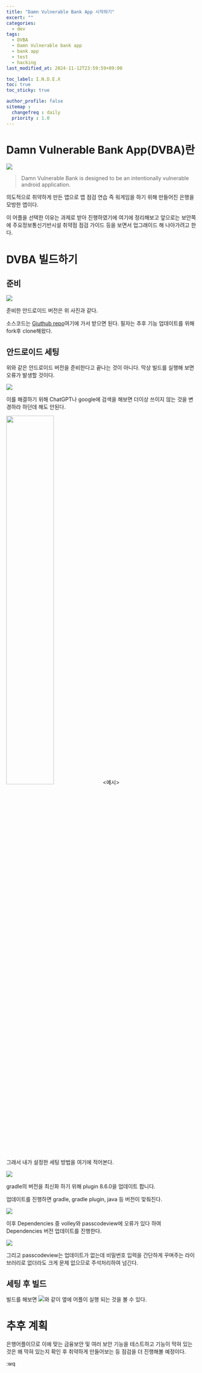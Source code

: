 ```yaml
---
title: "Damn Vulnerable Bank App 시작하기"
excert: ""
categories:
  - dev
tags:
  - DVBA
  - Damn Vulnerable bank app
  - bank app
  - test
  - hacking
last_modified_at: 2024-11-12T23:59:59+09:00

toc_label: I.N.D.E.X
toc: true
toc_sticky: true

author_profile: false
sitemap :
  changefreq : daily
  priority : 1.0
---
```


# Damn Vulnerable Bank App(DVBA)란

<img src="/assets/images/DVBA/DVBA_repo_readme.png"/>

> Damn Vulnerable Bank is designed to be an intentionally vulnerable android application.

의도적으로 취약하게 만든 앱으로 앱 점검 연습 즉 워게임을 하기 위해 만들어진 은행을 모방한 앱이다.

이 어플을 선택한 이유는 과제로 받아 진행하였기에 여기에 정리해보고 앞으로는 보안쪽에 주요정보통신기반시설 취약점 점검 가이드 등을 보면서 업그래이드 해 나아가려고 한다.

# DVBA 빌드하기

## 준비

<img src="/assets/images/DVBA/android_studio_version.png"/>

준비한 안드로이드 버전은 위 사진과 같다.

소스코드는 [Giuthub repo](https://github.com/rewanthtammana/Damn-Vulnerable-Bank.git)여기에 가서 받으면 된다. 필자는 추후 기능 업데이트를 위해 fork후 clone해왔다.

## 안드로이드 세팅

위와 같은 안드로이드 버전을 준비한다고 끝나는 것이 아니다. 막상 빌드를 실행해 보면 오류가 발생할 것이다.

<img src="/assets/images/DVBA/frist_build.png"/>

이를 해결하기 위해 ChatGPT나 google에 검색을 해보면 더이상 쓰이지 않는 것을 변경하라 하던데 해도 안된다.

<img width="50%" src="/assets/images/DVBA/answer_chatGPT.png"/>
<예시>

그래서 내가 설정한 세팅 방법을 여기에 적어본다.

<img src="/assets/images/DVBA/UAG_plugin_4.0.1to8.6.0.png"/>

gradle의 버전을 최신화 하기 위해 plugin 8.6.0을 업데이트 합니다.

업데이트를 진행하면 gradle, gradle plugin, java 등 버전이 맞춰진다.

<img src="/assets/images/DVBA/volley1.1.1to1.2.1.png"/>

이후 Dependencies 중 volley와 passcodeview에 오류가 있다 하여 Dependencies 버전 업데이트를 진행한다.

<img src="/assets/images/DVBA/build_test.png"/>

그리고 passcodeview는 업데이트가 없는데 비밀번호 입력을 간단하게 꾸며주는 라이브러리로 없더라도 크게 문제 없으므로 주석처리하여 넘긴다.

## 세팅 후 빌드
빌드를 해보면 <img src="/assets/images/DVBA/build_test.png"/>와 같이 옆에 어플이 실행 되는 것을 볼 수 있다.

# 추후 계획
은행어플이므로 이에 맞는 금융보안 및 여러 보안 기능을 테스트하고 기능이 막혀 있는 것은 왜 막혀 있는지 확인 후 취약하게 만들어보는 등 점검을 더 진행해볼 예정이다.

:wq
